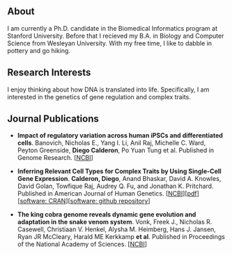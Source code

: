 ## About

I am currently a Ph.D. candidate in the Biomedical Informatics program at Stanford University. Before that I recieved my B.A. in Biology and Computer Science from Wesleyan University. With my free time, I like to dabble in pottery and go hiking.

## Research Interests

I enjoy thinking about how DNA is translated into life. Specifically, I am interested in the genetics of gene regulation and complex traits.

## Journal Publications

+ **Impact of regulatory variation across human iPSCs and differentiated cells**. Banovich, Nicholas E., Yang I. Li, Anil Raj, Michelle C. Ward, Peyton Greenside, **Diego Calderon**, Po Yuan Tung et al. Published in Genome Research. [[NCBI](https://www.ncbi.nlm.nih.gov/pubmed/29208628)]


+ **Inferring Relevant Cell Types for Complex Traits by Using Single-Cell Gene Expression**. **Calderon, Diego**, Anand Bhaskar, David A. Knowles, David Golan, Towfique Raj, Audrey Q. Fu, and Jonathan K. Pritchard. Published in American Journal of Human Genetics. [[NCBI](https://www.ncbi.nlm.nih.gov/pubmed/29106824)][[pdf](1-s2.0-S0002929717303786-main.pdf)][[software: CRAN](https://cran.r-project.org/package=rolypoly)][[software: github repository](https://github.com/dcalderon/rolypoly)]

+ **The king cobra genome reveals dynamic gene evolution and adaptation in the snake venom system**. Vonk, Freek J., Nicholas R. Casewell, Christiaan V. Henkel, Alysha M. Heimberg, Hans J. Jansen, Ryan JR McCleary, Harald ME Kerkkamp **et al**. Published in Proceedings of the National Academy of Sciences. [[NCBI](https://www.ncbi.nlm.nih.gov/pubmed/24297900)]
